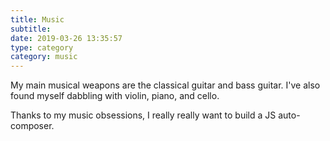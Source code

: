 ```yaml
---
title: Music
subtitle:
date: 2019-03-26 13:35:57
type: category
category: music
---
```


My main musical weapons are the classical guitar and bass guitar. I've also found myself dabbling with violin, piano, and cello.

Thanks to my music obsessions, I really really want to build a JS auto-composer.

